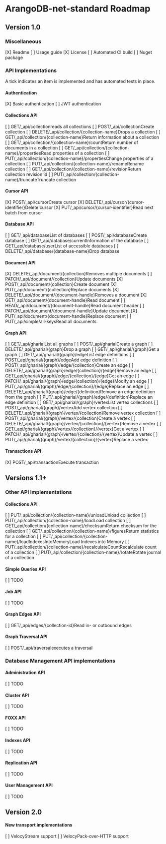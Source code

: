 # ArangoDB-net-standard Roadmap
## Version 1.0

### Miscellaneous

[X]	Readme
[ ]	Usage guide
[X]	License
[ ]	Automated CI build
[ ]	Nuget package

### API Implementations

A tick indicates an item is implemented and has automated tests in place.

#### Authentication

[X]	Basic authentication
[ ]	JWT authentication

#### Collections API

[ ]	GET/_api/collectionreads all collections
[ ]	POST/_api/collectionCreate collection
[ ]	DELETE/_api/collection/{collection-name}Drops a collection
[ ]	GET/_api/collection/{collection-name}Return information about a collection
[ ]	GET/_api/collection/{collection-name}/countReturn number of documents in a collection
[ ]	GET/_api/collection/{collection-name}/propertiesRead properties of a collection
[ ]	PUT/_api/collection/{collection-name}/propertiesChange properties of a collection
[ ]	PUT/_api/collection/{collection-name}/renameRename collection
[ ]	GET/_api/collection/{collection-name}/revisionReturn collection revision id
[ ]	PUT/_api/collection/{collection-name}/truncateTruncate collection

#### Cursor API

[X]	POST/_api/cursorCreate cursor
[X]	DELETE/_api/cursor/{cursor-identifier}Delete cursor
[X]	PUT/_api/cursor/{cursor-identifier}Read next batch from cursor

#### Database API

[ ]	GET/_api/databaseList of databases
[ ]	POST/_api/databaseCreate database
[ ]	GET/_api/database/currentInformation of the database
[ ]	GET/_api/database/userList of accessible databases
[ ]	DELETE/_api/database/{database-name}Drop database

#### Document API

[X]	DELETE/_api/document/{collection}Removes multiple documents
[ ]	PATCH/_api/document/{collection}Update documents
[X]	POST/_api/document/{collection}Create document
[X]	PUT/_api/document/{collection}Replace documents
[X]	DELETE/_api/document/{document-handle}Removes a document
[X]	GET/_api/document/{document-handle}Read document
[ ]	HEAD/_api/document/{document-handle}Read document header
[ ]	PATCH/_api/document/{document-handle}Update document
[X]	PUT/_api/document/{document-handle}Replace document
[ ]	PUT/_api/simple/all-keysRead all documents

#### Graph API
[ ]	GET/_api/gharialList all graphs
[ ]	POST/_api/gharialCreate a graph
[ ]	DELETE/_api/gharial/{graph}Drop a graph
[ ]	GET/_api/gharial/{graph}Get a graph
[ ]	GET/_api/gharial/{graph}/edgeList edge definitions
[ ]	POST/_api/gharial/{graph}/edgeAdd edge definition
[ ]	POST/_api/gharial/{graph}/edge/{collection}Create an edge
[ ]	DELETE/_api/gharial/{graph}/edge/{collection}/{edge}Remove an edge
[ ]	GET/_api/gharial/{graph}/edge/{collection}/{edge}Get an edge
[ ]	PATCH/_api/gharial/{graph}/edge/{collection}/{edge}Modify an edge
[ ]	PUT/_api/gharial/{graph}/edge/{collection}/{edge}Replace an edge
[ ]	DELETE/_api/gharial/{graph}/edge/{definition}Remove an edge definition from the graph
[ ]	PUT/_api/gharial/{graph}/edge/{definition}Replace an edge definition
[ ]	GET/_api/gharial/{graph}/vertexList vertex collections
[ ]	POST/_api/gharial/{graph}/vertexAdd vertex collection
[ ]	DELETE/_api/gharial/{graph}/vertex/{collection}Remove vertex collection
[ ]	POST/_api/gharial/{graph}/vertex/{collection}Create a vertex
[ ]	DELETE/_api/gharial/{graph}/vertex/{collection}/{vertex}Remove a vertex
[ ]	GET/_api/gharial/{graph}/vertex/{collection}/{vertex}Get a vertex
[ ]	PATCH/_api/gharial/{graph}/vertex/{collection}/{vertex}Update a vertex
[ ]	PUT/_api/gharial/{graph}/vertex/{collection}/{vertex}Replace a vertex

#### Transactions API

[X]	POST/_api/transactionExecute transaction

## Versions 1.1+

### Other API implementations

#### Collections API
[ ]	PUT/_api/collection/{collection-name}/unloadUnload collection
[ ]	PUT/_api/collection/{collection-name}/loadLoad collection
[ ]	GET/_api/collection/{collection-name}/checksumReturn checksum for the collection
[ ]	GET/_api/collection/{collection-name}/figuresReturn statistics for a collection
[ ]	PUT/_api/collection/{collection-name}/loadIndexesIntoMemoryLoad Indexes into Memory
[ ]	PUT/_api/collection/{collection-name}/recalculateCountRecalculate count of a collection
[ ]	PUT/_api/collection/{collection-name}/rotateRotate journal of a collection

#### Simple Queries API

[ ]	TODO

#### Job API

[ ]	TODO

#### Graph Edges API

[ ]	GET/_api/edges/{collection-id}Read in- or outbound edges

#### Graph Traversal API

[ ]	POST/_api/traversalexecutes a traversal

### Database Management API implementations

#### Administration API

[ ]	TODO

#### Cluster API

[ ]	TODO

#### FOXX API

[ ]	TODO

#### Indexes API

[ ]	TODO

#### Replication API

[ ]	TODO

#### User Management API

[ ]	TODO

## Version 2.0

#### New transport implementations

[ ]	VelocyStream support
[ ]	VelocyPack-over-HTTP support
